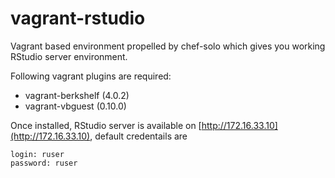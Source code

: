 vagrant-rstudio
===============

Vagrant based environment propelled by chef-solo which gives you working RStudio server environment.

Following vagrant plugins are required:

- vagrant-berkshelf (4.0.2)
- vagrant-vbguest (0.10.0)

Once installed, RStudio server is available on [http://172.16.33.10](http://172.16.33.10), default credentails are 
	
	login: ruser 
	password: ruser
	